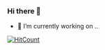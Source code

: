 ### Hi there 👋

- 🔭 I’m currently working on ..
<!--
**robson-devops/robson-devops** is a ✨ _special_ ✨ repository because its `README.md` (this file) appears on your GitHub profile.

Here are some ideas to get you started:

- 🔭 I’m currently working on ...
- 🌱 I’m currently learning ...
- 👯 I’m looking to collaborate on ...
- 🤔 I’m looking for help with ...
- 💬 Ask me about ...
- 📫 How to reach me: ...
- 😄 Pronouns: ...
- ⚡ Fun fact: ...
-->
[![HitCount](http://hits.dwyl.com/robson-devops/https://githubcom/robson-devops/robson-devops.svg)](http://hits.dwyl.com/robson-devops/https://githubcom/robson-devops/robson-devops)
